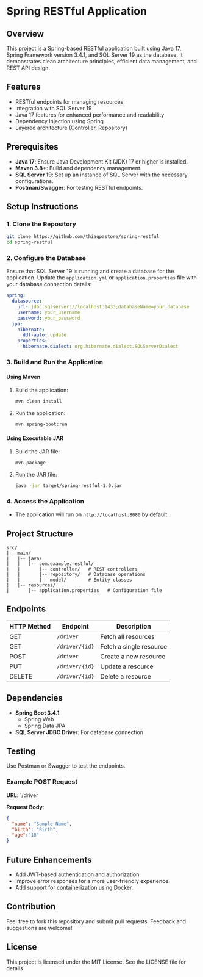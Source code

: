 # Spring RESTful Application

## Overview
This project is a Spring-based RESTful application built using Java 17, Spring Framework version 3.4.1, and SQL Server 19 as the database. It demonstrates clean architecture principles, efficient data management, and REST API design.

## Features
- RESTful endpoints for managing resources
- Integration with SQL Server 19
- Java 17 features for enhanced performance and readability
- Dependency Injection using Spring
- Layered architecture (Controller, Repository)


## Prerequisites
- **Java 17**: Ensure Java Development Kit (JDK) 17 or higher is installed.
- **Maven 3.8+**: Build and dependency management.
- **SQL Server 19**: Set up an instance of SQL Server with the necessary configurations.
- **Postman/Swagger**: For testing RESTful endpoints.

## Setup Instructions

### 1. Clone the Repository
```bash
git clone https://github.com/thiagpastore/spring-restful
cd spring-restful
```

### 2. Configure the Database
Ensure that SQL Server 19 is running and create a database for the application. Update the `application.yml` or `application.properties` file with your database connection details:

```yaml
spring:
  datasource:
    url: jdbc:sqlserver://localhost:1433;databaseName=your_database
    username: your_username
    password: your_password
  jpa:
    hibernate:
      ddl-auto: update
    properties:
      hibernate.dialect: org.hibernate.dialect.SQLServerDialect
```

### 3. Build and Run the Application

#### Using Maven
1. Build the application:
    ```bash
    mvn clean install
    ```
2. Run the application:
    ```bash
    mvn spring-boot:run
    ```

#### Using Executable JAR
1. Build the JAR file:
    ```bash
    mvn package
    ```
2. Run the JAR file:
    ```bash
    java -jar target/spring-restful-1.0.jar
    ```

### 4. Access the Application
- The application will run on `http://localhost:8080` by default.

## Project Structure
```
src/
|-- main/
|   |-- java/
|   |   |-- com.example.restful/
|   |       |-- controller/   # REST controllers
|   |       |-- repository/   # Database operations
|   |       |-- model/        # Entity classes
|   |-- resources/
|       |-- application.properties   # Configuration file
```

## Endpoints
| HTTP Method | Endpoint       | Description              |
|-------------|----------------|--------------------------|
| GET         | `/driver` | Fetch all resources      |
| GET         | `/driver/{id}` | Fetch a single resource |
| POST        | `/driver` | Create a new resource    |
| PUT         | `/driver/{id}` | Update a resource       |
| DELETE      | `/driver/{id}` | Delete a resource       |

## Dependencies
- **Spring Boot 3.4.1**
  - Spring Web
  - Spring Data JPA
- **SQL Server JDBC Driver**: For database connection

## Testing
Use Postman or Swagger to test the endpoints.

### Example POST Request
**URL**: `/driver

**Request Body**:
```json
{
  "name": "Sample Name",
  "birth": "Birth",
  "age":"18"
}
```

## Future Enhancements
- Add JWT-based authentication and authorization.
- Improve error responses for a more user-friendly experience.
- Add support for containerization using Docker.

## Contribution
Feel free to fork this repository and submit pull requests. Feedback and suggestions are welcome!

## License
This project is licensed under the MIT License. See the LICENSE file for details.